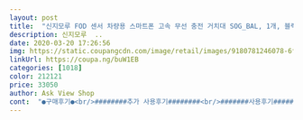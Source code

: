 ```yaml
---
layout: post 
title:  "신지모루 FOD 센서 차량용 스마트폰 고속 무선 충전 거치대 SOG_BAL, 1개, 블랙" 
description: 신지모루  ..
date: 2020-03-20 17:26:56 
img: https://static.coupangcdn.com/image/retail/images/9180781246078-6f834d8f-36f8-4cae-91e8-25af153535b1.jpg 
linkUrl: https://coupa.ng/buW1EB 
categories: [1018] 
color: 212121 
price: 33050 
author: Ask View Shop 
cont:  "●구매후기●<br/>########추가 사용후기########<br/>#######사용후기######<br/>#######조립방법###########<br/>1.<br/> 거치대에 병뚜껑 뒤집어 놓은 것 같은 부분 (동그랗게 움푹 들어간 부분) 에 동봉된 까만 고무 (반원) 를 낌.<br/><br/>2.<br/> 동그란 볼 달린 부분이랑 거치대 병뚜껑 뒤집어 놓은것 같이 생긴 것 사이에 톱니바퀴 같이 생긴 것을 낌 (아직 조이지 말고 그냥 달랑달랑한 상태 유지)<br/>3.<br/> 동그란 볼을 병뚜껑 뒤집어 놓은 것 같은 부분에 힘 잔뜩 주어 밀어넣음 (병뚜껑 뒤집어 놓은 부분이 살짝 벌어지면서 볼을 힘있게 꽉 잡을 것임)<br/>4.<br/> 조여진 볼과 병뚜껑 사이를 톱니바퀴를 돌려서 꽉 고정<br/>5.<br/> 위와같은 방법으로 위아래 총 두 번 연결하면 거치대 완성<br/>6.<br/> 집게같이 생긴 부분은 나사를 돌리면 열리고 닫힘.<br/> 적당히 열어서 송풍구에 끼운 다음 돌려서 조이기<br/>7.<br/> 동봉된 케이블을 한쪽은 차량에, 한쪽은 거치대에 (휴대폰 꽂는 네모난 부분 바로 아래에 있음) 연결<br/>8.<br/> 여기서 중요한건 거치대의 각도!!! 내 휴대폰은 젤 무겁다는 갤럭시노트8인데 Z자 거꾸로한 형태로 거치대 각도를 만들어서 휴대폰 화면이 약간 하늘쪽을 쳐다보게 하면 방지턱 같은 데 세게 밟고 지나다녀도 절대 고개 안 숙임!!!<br/>각도만 잘 조절하면 고개 안 숙이고, 케이스 낀 채로도 무선 충전 잘되고, 엔진 껐다 켰을 때 휴대폰 아물고 뱉는 거 잘하고, 디자인도 무난무난, 소음도 거의 없고<br/>결론은 아주 만족합니다!!!<br/>귀찮기도 해서 안쓰고 있었는데 이번에 중고로 차 바꾸면서 바꾼김에 하나 구입했는데<br/>똥손인 저는 조립에 한참 애먹음... <br/><br/>렉서스 ES차량 거치 사진 첨부합니다.<br/> 탄탄하게 고정되고 충전.<br/> 자동 오픈기능 참 좋네요.<br/> 왼쪽 송풍구에 끼면 시동버튼이나 시야간섭 후방카메라 시야간섭 있을수 있으니 오른쪽 송풍구가 더 좋은거 같습니더<br/>방지턱 넘을때도 떨어진다거나 하는거 없었습니다.<br/> 새차 바꿀때 진짜 꿀템 인정<br/>별다른 필요성을 못 느껴서 거치대가 있다는건 알고 있었지만<br/>운전할때도 편하고 거기다가 충전은 보너스라서 딱히 뭐 건들일게 없네요<br/>원래 둔감한 편이라서 그냥 평상시에 차량용 네비만쓰고<br/>전 방지턱 넘어갈땐 괜찮았는데 급한 경사로를 엑셀 밟아서 웅 하고 올라갈 때 고개를 숙이더라구요 집 지하주차장이 경사가 심해서 올라갈따마다 종종 고개를 숙입니다 근데 제가 엑셀을 천천히 밟으면 괜찮아요 갑자기 훅 세게 밟아서 올라가면 숙이고요 그 외에는 아주 만족하며 쓰고 있습니다~~<br/>진짜 물건이네요ㅋㅋ 그동안 귀찮아서 안쓰고 안산거 후회 합니다<br/>혹시 저같은 기계치, 도구치, 똥손, 망손인 분들을 위해 최대한 자세히 적어볼게여.<br/>.<br/><br/>휴... <br/>암튼 제가 고군분투하며 설치한 터라... <br/>자세히 남겼습니다<br/>########추가 사용후기########<br/>#######사용후기######<br/>#######조립방법###########<br/>1.<br/> 거치대에 병뚜껑 뒤집어 놓은 것 같은 부분 (동그랗게 움푹 들어간 부분) 에 동봉된 까만 고무 (반원) 를 낌.<br/><br/>2.<br/> 동그란 볼 달린 부분이랑 거치대 병뚜껑 뒤집어 놓은것 같이 생긴 것 사이에 톱니바퀴 같이 생긴 것을 낌 (아직 조이지 말고 그냥 달랑달랑한 상태 유지)<br/>3.<br/> 동그란 볼을 병뚜껑 뒤집어 놓은 것 같은 부분에 힘 잔뜩 주어 밀어넣음 (병뚜껑 뒤집어 놓은 부분이 살짝 벌어지면서 볼을 힘있게 꽉 잡을 것임)<br/>4.<br/> 조여진 볼과 병뚜껑 사이를 톱니바퀴를 돌려서 꽉 고정<br/>5.<br/> 위와같은 방법으로 위아래 총 두 번 연결하면 거치대 완성<br/>6.<br/> 집게같이 생긴 부분은 나사를 돌리면 열리고 닫힘.<br/> 적당히 열어서 송풍구에 끼운 다음 돌려서 조이기<br/>7.<br/> 동봉된 케이블을 한쪽은 차량에, 한쪽은 거치대에 (휴대폰 꽂는 네모난 부분 바로 아래에 있음) 연결<br/>8.<br/> 여기서 중요한건 거치대의 각도!!! 내 휴대폰은 젤 무겁다는 갤럭시노트8인데 Z자 거꾸로한 형태로 거치대 각도를 만들어서 휴대폰 화면이 약간 하늘쪽을 쳐다보게 하면 방지턱 같은 데 세게 밟고 지나다녀도 절대 고개 안 숙임!!!<br/>각도만 잘 조절하면 고개 안 숙이고, 케이스 낀 채로도 무선 충전 잘되고, 엔진 껐다 켰을 때 휴대폰 아물고 뱉는 거 잘하고, 디자인도 무난무난, 소음도 거의 없고<br/>결론은 아주 만족합니다!!!<br/>귀찮기도 해서 안쓰고 있었는데 이번에 중고로 차 바꾸면서 바꾼김에 하나 구입했는데<br/>똥손인 저는 조립에 한참 애먹음... <br/><br/>렉서스 ES차량 거치 사진 첨부합니다.<br/> 탄탄하게 고정되고 충전.<br/> 자동 오픈기능 참 좋네요.<br/> 왼쪽 송풍구에 끼면 시동버튼이나 시야간섭 후방카메라 시야간섭 있을수 있으니 오른쪽 송풍구가 더 좋은거 같습니더<br/>방지턱 넘을때도 떨어진다거나 하는거 없었습니다.<br/> 새차 바꿀때 진짜 꿀템 인정<br/>별다른 필요성을 못 느껴서 거치대가 있다는건 알고 있었지만<br/>운전할때도 편하고 거기다가 충전은 보너스라서 딱히 뭐 건들일게 없네요<br/>원래 둔감한 편이라서 그냥 평상시에 차량용 네비만쓰고<br/>전 방지턱 넘어갈땐 괜찮았는데 급한 경사로를 엑셀 밟아서 웅 하고 올라갈 때 고개를 숙이더라구요 집 지하주차장이 경사가 심해서 올라갈따마다 종종 고개를 숙입니다 근데 제가 엑셀을 천천히 밟으면 괜찮아요 갑자기 훅 세게 밟아서 올라가면 숙이고요 그 외에는 아주 만족하며 쓰고 있습니다~~<br/>진짜 물건이네요ㅋㅋ 그동안 귀찮아서 안쓰고 안산거 후회 합니다<br/>혹시 저같은 기계치, 도구치, 똥손, 망손인 분들을 위해 최대한 자세히 적어볼게여.<br/>.<br/><br/>휴... <br/>암튼 제가 고군분투하며 설치한 터라... <br/>자세히 남겼습니다<br/>" 
---
```

